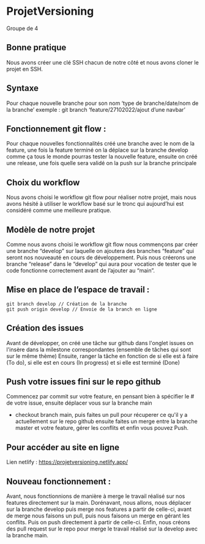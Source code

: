 # ProjetVersioning

Groupe de 4

## Bonne pratique

Nous avons créer une clé SSH chacun de notre côté et nous avons cloner le projet en SSH.

## Syntaxe

Pour chaque nouvelle branche pour son nom ‘type de branche/date/nom de la branche’
exemple : git branch ‘feature/27102022/ajout d’une navbar’

## Fonctionnement git flow :

Pour chaque nouvelles fonctionnalités créé une branche avec le nom de la feature,
une fois la feature terminé on la déplace sur la branche develop comme ça tous
le monde pourras tester la nouvelle feature,
ensuite on créé une release, une fois quelle sera validé on la push sur la branche principale

## Choix du workflow

Nous avons choisi le workflow git flow pour réaliser notre projet, mais nous avons hésité à utiliser le workflow basé sur le tronc qui aujourd’hui est considéré comme une meilleure pratique.

## Modèle de notre projet

Comme nous avons choisi le workflow git flow nous commençons par créer une branche “develop” sur laquelle on ajoutera des branches “feature” qui seront nos nouveauté en cours de développement. Puis nous créerons une branche “release” dans le “develop” qui aura pour vocation de tester que le code fonctionne correctement avant de l’ajouter au “main”.

## Mise en place de l’espace de travail :

```
git branch develop // Création de la branche
git push origin develop // Envoie de la branch en ligne

```

## Création des issues

Avant de développer, on créé une tâche sur github dans l'onglet issues on l'insère dans la milestone correspondantes (ensemble de tâches qui sont sur le même thème)
Ensuite, ranger la tâche en fonction de si elle est à faire (To do), si elle est en cours (In progress) et si elle est terminé (Done)

## Push votre issues fini sur le repo github

Commencez par commit sur votre feature, en pensant bien à spécifier le # de votre issue, ensuite déplacer vous sur la branche main 
- checkout branch main, puis faites un pull pour récuperer ce qu'il y a actuellement sur le repo github
ensuite faites un merge entre la branche master et votre feature, gérer les conflits et enfin vous pouvez Push.

## Pour accéder au site en ligne

Lien netlify : https://projetversioning.netlify.app/

## Nouveau fonctionnement :

Avant, nous fonctionnions de manière à merge le travail réalisé sur nos features directement sur la main. 
Dorénavant, nous allons, nous déplacer sur la branche develop puis merge nos features a partir de celle-ci, avant de merge nous faisons un pull, puis nous faisons un merge en gérant les conflits. 
Puis on push directement à partir de celle-ci. Enfin, nous créons des pull request sur le repo pour merge le travail réalisé sur la develop avec la branche main.